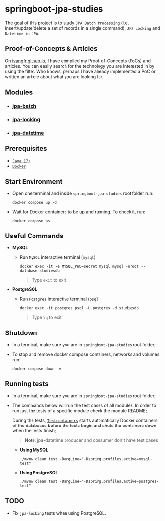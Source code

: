 # springboot-jpa-studies

The goal of this project is to study `JPA Batch Processing` (i.e, insert/update/delete a set of records in a single command), `JPA Locking` and `Datetime in JPA`.

## Proof-of-Concepts & Articles

On [ivangfr.github.io](https://ivangfr.github.io), I have compiled my Proof-of-Concepts (PoCs) and articles. You can easily search for the technology you are interested in by using the filter. Who knows, perhaps I have already implemented a PoC or written an article about what you are looking for.

## Modules

- ### [jpa-batch](https://github.com/ivangfr/springboot-jpa-studies/tree/master/jpa-batch#jpa-batch)
- ### [jpa-locking](https://github.com/ivangfr/springboot-jpa-studies/tree/master/jpa-locking#jpa-locking)
- ### [jpa-datetime](https://github.com/ivangfr/springboot-jpa-studies/tree/master/jpa-datetime#jpa-datetime)

## Prerequisites

- [`Java 17+`](https://www.oracle.com/java/technologies/downloads/#java17)
- [`Docker`](https://www.docker.com/)

## Start Environment

- Open one terminal and inside `springboot-jpa-studies` root folder run:
  ```
  docker compose up -d
  ```

- Wait for Docker containers to be up and running. To check it, run:
  ```
  docker compose ps
  ```

## Useful Commands

- **MySQL**

  - Run `MySQL` interactive terminal (`mysql`)
    ```
    docker exec -it -e MYSQL_PWD=secret mysql mysql -uroot --database studiesdb
    ```
    > Type `exit` to exit
    
- **PostgreSQL**

  - Run `Postgres` interactive terminal (`psql`)
    ```
    docker exec -it postgres psql -U postgres -d studiesdb
    ```
    > Type `\q` to exit

## Shutdown

- In a terminal, make sure you are in `springboot-jpa-studies` root folder;

- To stop and remove docker compose containers, networks and volumes run:
  ```
  docker compose down -v
  ```

## Running tests

- In a terminal, make sure you are in `springboot-jpa-studies` root folder;

- The commands below will run the test cases of all modules. In order to run just the tests of a specific module check the module README;

  During the tests, [`Testcontainers`](https://www.testcontainers.org/) starts automatically Docker containers of the databases before the tests begin and shuts the containers down when the tests finish;

  > **Note**: jpa-datetime producer and consumer don't have test cases

  - **Using MySQL**
    ```
    ./mvnw clean test -DargLine="-Dspring.profiles.active=mysql-test"
    ```

  - **Using PostgreSQL**
    ```
    ./mvnw clean test -DargLine="-Dspring.profiles.active=postgres-test"
    ```

## TODO

- Fix `jpa-locking` tests when using PostgreSQL.
